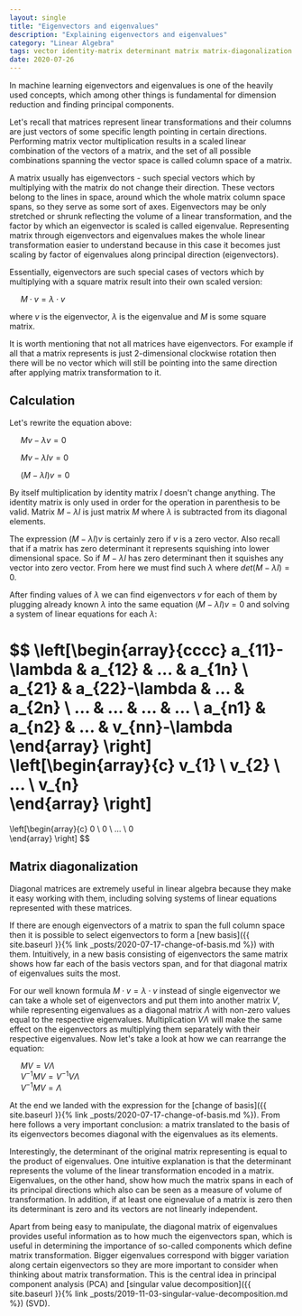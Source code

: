 ```yaml
---
layout: single
title: "Eigenvectors and eigenvalues"
description: "Explaining eigenvectors and eigenvalues"   
category: "Linear Algebra"
tags: vector identity-matrix determinant matrix matrix-diagonalization column-space basis PCA principal-component-analysis SVD singular-value-decomposition
date: 2020-07-26
---
```

 
In machine learning eigenvectors and eigenvalues is one of the heavily used concepts, which among other things is fundamental for dimension reduction and finding principal components.
 
Let's recall that matrices represent linear transformations and their columns are just vectors of some specific length pointing in certain directions. Performing matrix vector multiplication results in a scaled linear combination of the vectors of a matrix, and the set of all possible combinations spanning the vector space is called column space of a matrix.  
 
A matrix usually has eigenvectors - such special vectors which by multiplying with the matrix do not change their direction. These vectors belong to the lines in space, around which the whole matrix column space spans, so they serve as some sort of axes. Eigenvectors may be only stretched or shrunk reflecting the volume of a linear transformation, and the factor by which an eigenvector is scaled is called eigenvalue. Representing matrix through eigenvectors and eigenvalues makes the whole linear transformation easier to understand because in this case it becomes just scaling by factor of eigenvalues along principal direction (eigenvectors).
 
Essentially, eigenvectors are such special cases of vectors which by multiplying with a square matrix result into their own scaled version:
 
&nbsp;&nbsp;&nbsp;&nbsp;
$M \cdot v = \lambda \cdot v$

where $v$ is the eigenvector, $\lambda$ is the eigenvalue and $M$ is some square matrix.
 
It is worth mentioning that not all matrices have eigenvectors. For example if all that a matrix represents is just 2-dimensional clockwise rotation then there will be no vector which will still be pointing into the same direction after applying matrix transformation to it.

## Calculation
 
Let's rewrite the equation above:
 
&nbsp;&nbsp;&nbsp;&nbsp;
$M v - \lambda v = 0$
 
&nbsp;&nbsp;&nbsp;&nbsp;
$M v - \lambda I v = 0$
 
&nbsp;&nbsp;&nbsp;&nbsp;
$(M - \lambda I)v = 0$
 
By itself multiplication by identity matrix $I$ doesn't change anything. The identity matrix is only used in order for the operation in parenthesis to be valid. Matrix $M - \lambda I$ is just matrix $M$ where $\lambda$ is subtracted from its diagonal elements.
 
The expression $(M - \lambda I)v$ is certainly zero if $v$ is a zero vector. Also recall that if a matrix has zero determinant it represents squishing into lower dimensional space. So if $M - \lambda I$ has zero determinant then it squishes any vector into zero vector. From here we must find such $\lambda$ where $det(M - \lambda I) = 0$.<br>
 
After finding values of $\lambda$ we can find eigenvectors $v$ for each of them by plugging already known $\lambda$ into the same equation $(M - \lambda I)v = 0$ and solving a system of linear equations for each $\lambda$:
 
$$
\left[\begin{array}{cccc}
a_{11}-\lambda & a_{12} & ... & a_{1n} \\
a_{21} & a_{22}-\lambda & ... & a_{2n} \\
... & ... & ... & ... \\
a_{n1} & a_{n2} & ... & v_{nn}-\lambda
\end{array} \right]
\left[\begin{array}{c}
v_{1} \\
v_{2} \\
... \\
v_{n}   
\end{array} \right]
=    
\left[\begin{array}{c}
0 \\
0 \\
... \\
0   
\end{array} \right]
$$
 
## Matrix diagonalization
 
Diagonal matrices are extremely useful in linear algebra because they make it easy working with them, including solving systems of linear equations represented with these matrices.
 
If there are enough eigenvectors of a matrix to span the full column space then it is possible to select eigenvectors to form a [new basis]({{ site.baseurl }}{% link _posts/2020-07-17-change-of-basis.md %}) with them. Intuitively, in a new basis consisting of eigenvectors the same matrix shows how far each of the basis vectors span, and for that diagonal matrix of eigenvalues suits the most.  
 
For our well known formula $M \cdot v = \lambda \cdot v$ instead of single eigenvector we can take a whole set of eigenvectors and put them into another matrix $V$, while representing eigenvalues as a diagonal matrix $\Lambda$ with non-zero values equal to the respective eigenvalues. Multiplication $V \Lambda$ will make the same effect on the eigenvectors as multiplying them separately with their respective eigenvalues. Now let's take a look at how we can rearrange the equation:
 
&nbsp;&nbsp;&nbsp;&nbsp;
$MV = V \Lambda$ <br>
&nbsp;&nbsp;&nbsp;&nbsp;
$V^{-1}MV = V^{-1}V\Lambda$ <br>
&nbsp;&nbsp;&nbsp;&nbsp;
$V^{-1}MV = \Lambda$
 
At the end we landed with the expression for the [change of basis]({{ site.baseurl }}{% link _posts/2020-07-17-change-of-basis.md %}). From here follows a very important conclusion: a matrix translated to the basis of its eigenvectors becomes diagonal with the eigenvalues as its elements.

Interestingly, the determinant of the original matrix representing is equal to the product of eigenvalues. One intuitive explanation is that the determinant represents the volume of the linear transformation encoded in a matrix. Eigenvalues, on the other hand, show how much the matrix spans in each of its principal directions which also can be seen as a measure of volume of transformation. In addition, if at least one eignevalue of a matrix is zero then its determinant is zero and its vectors are not linearly independent.

Apart from being easy to manipulate, the diagonal matrix of eigenvalues provides useful information as to how much the eigenvectors span, which is useful in determining the importance of so-called components which define matrix transformation. Bigger eigenvalues correspond with bigger variation along certain eigenvectors so they are more important to consider when thinking about matrix transformation. This is the central idea in principal component analysis (PCA) and [singular value decomposition]({{ site.baseurl }}{% link _posts/2019-11-03-singular-value-decomposition.md %}) (SVD).